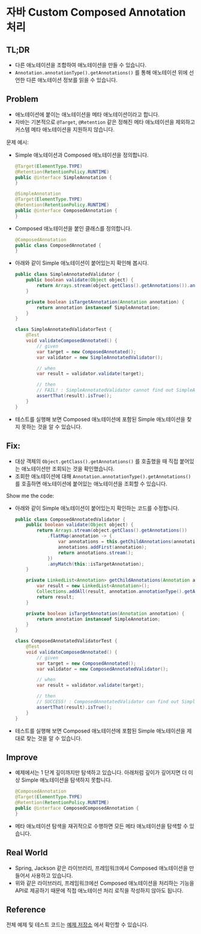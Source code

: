 # 자바 Custom Composed Annotation 처리

## TL;DR

- 다른 애노테이션을 조합하여 애노테이션을 만들 수 있습니다.
- `Annotation.annotationType().getAnnotations()` 를 통해 애노테이션 위에 선언한 다른 애노테이션 정보를 읽을 수 있습니다.

## Problem

- 애노테이션에 붙이는 애노테이션을 메타 애노테이션이라고 합니다.
- 자바는 기본적으로 `@Target`, `@Retention` 같은 정해진 메타 애노테이션을 제외하고 커스템 메타 애노테이션을 지원하지 않습니다.

문제 예시:

- Simple 애노테이션과 Composed 애노테이션을 정의합니다.
  ```java
  @Target(ElementType.TYPE)
  @Retention(RetentionPolicy.RUNTIME)
  public @interface SimpleAnnotation {
  }
  ```
  ```java
  @SimpleAnnotation
  @Target(ElementType.TYPE)
  @Retention(RetentionPolicy.RUNTIME)
  public @interface ComposedAnnotation {
  }
  ```
- Composed 애노테이션을 붙인 클래스를 정의합니다.
  ```java
  @ComposedAnnotation
  public class ComposedAnnotated {
  }
  ```
- 아래와 같이 Simple 애노테이션이 붙어있는지 확인해 봅시다.
  ```java
  public class SimpleAnnotatedValidator {
      public boolean validate(Object object) {
          return Arrays.stream(object.getClass().getAnnotations()).anyMatch(this::isTargetAnnotation);
      }
  
      private boolean isTargetAnnotation(Annotation annotation) {
          return annotation instanceof SimpleAnnotation;
      }
  }
  ```
  ```java
  class SimpleAnnotatedValidatorTest {
      @Test
      void validateComposedAnnotated() {
          // given
          var target = new ComposedAnnotated();
          var validator = new SimpleAnnotatedValidator();

          // when
          var result = validator.validate(target);

          // then
          // FAIL! : SimpleAnnotatedValidator cannot find out SimpleAnnotation in ComposedAnnotation.
          assertThat(result).isTrue();
      }
  }
  ```  
- 테스트를 실행해 보면 Composed 애노테이션에 포함된 Simple 애노테이션을 찾지 못하는 것을 알 수 있습니다.

## Fix:

- 대상 객체의 `Object.getClass().getAnnotations()` 를 호출했을 때 직접 붙어있는 애노테이션만 조회되는 것을 확인했습니다.
- 조회한 애노테이션에 대해 `Annotation.annotationType().getAnnotations()` 를 호출하면 애노테이션에 붙어있는 애노테이션을 조회할 수 있습니다.

Show me the code:

- 아래와 같이 Simple 애노테이션이 붙어있는지 확인하는 코드를 수정합니다.
  ```java
  public class ComposedAnnotatedValidator {
      public boolean validate(Object object) {
          return Arrays.stream(object.getClass().getAnnotations())
              .flatMap(annotation -> {
                  var annotations = this.getChildAnnotations(annotation);
                  annotations.addFirst(annotation);
                  return annotations.stream();
              })
              .anyMatch(this::isTargetAnnotation);
      }
  
      private LinkedList<Annotation> getChildAnnotations(Annotation annotation) {
          var result = new LinkedList<Annotation>();
          Collections.addAll(result, annotation.annotationType().getAnnotations());
          return result;
      }
  
      private boolean isTargetAnnotation(Annotation annotation) {
          return annotation instanceof SimpleAnnotation;
      }
  }
  ```
  ```java
  class ComposedAnnotatedValidatorTest {
      @Test
      void validateComposedAnnotated() {
          // given
          var target = new ComposedAnnotated();
          var validator = new ComposedAnnotatedValidator();

          // when
          var result = validator.validate(target);

          // then
          // SUCCESS! : ComposedAnnotatedValidator can find out SimpleAnnotation in ComposedAnnotation.
          assertThat(result).isTrue();
      }
  }
  ```  
- 테스트를 실행해 보면 Composed 애노테이션에 포함된 Simple 애노테이션을 제대로 찾는 것을 알 수 있습니다.

## Improve

- 예제에서는 1 단계 깊이까지만 탐색하고 있습니다. 아래처럼 깊이가 깊어지면 더 이상 Simple 애노테이션을 탐색하지 못합니다.
  ```java
  @ComposedAnnotation
  @Target(ElementType.TYPE)
  @Retention(RetentionPolicy.RUNTIME)
  public @interface ComposedComposedAnnotation {
  }
  ```
- 메타 애노테이션 탐색을 재귀적으로 수행하면 모든 메타 애노테이션을 탐색할 수 있습니다.

## Real World

- Spring, Jackson 같은 라이브러리, 프레임워크에서 Composed 애노테이션을 만들어서 사용하고 있습니다.
- 위와 같은 라이브러리, 프레임워크에선 Composed 애노테이션을 처리하는 기능을 API로 제공하기 때문에 직접 애노테이션 처리 로직을 작성하지 않아도 됩니다.

## Reference

전체 예제 및 테스트
코드는 [예제 저장소](https://github.com/daengdaengLee/til/tree/main/%EC%9E%90%EB%B0%94%20Composed%20Annotation%20%EC%B2%98%EB%A6%AC)
에서 확인할 수 있습니다.
